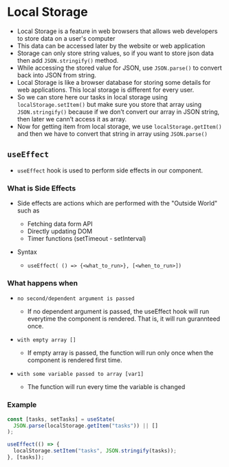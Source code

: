 # Local Storage

- Local Storage is a feature in web browsers that allows web developers to store data on a user's computer
- This data can be accessed later by the website or web application
- Storage can only store string values, so if you want to store json data then add `JSON.stringify()` method.
- While accessing the stored value for JSON, use `JSON.parse()` to convert back into JSON from string.
- Local Storage is like a browser database for storing some details for web applications. This local storage is different for every user.
- So we can store here our tasks in local storage using `localStorage.setItem()` but make sure you store that array using `JSON.stringify()` because if we don’t convert our array in JSON string, then later we cann’t access it as array.
- Now for getting item from local storage, we use `localStorage.getItem()` and then we have to convert that string in array using `JSON.parse()`

## `useEffect`

- `useEffect` hook is used to perform side effects in our component.

### What is Side Effects

- Side effects are actions which are performed with the "Outside World" such as

  - Fetching data form API
  - Directly updating DOM
  - Timer functions (setTimeout - setInterval)

- Syntax
  - `useEffect( () => {<what_to_run>}, [<when_to_run>])`

### What happens when

- `no second/dependent argument is passed`

  - If no dependent argument is passed, the useEffect hook will run everytime the component is rendered. That is, it will run gurannteed once.

- `with empty array []`

  - If empty array is passed, the function will run only once when the component is rendered first time.

- `with some variable passed to array [var1]`
  - The function will run every time the variable is changed

### Example

```javascript
const [tasks, setTasks] = useState(
  JSON.parse(localStorage.getItem("tasks")) || []
);

useEffect(() => {
  localStorage.setItem("tasks", JSON.stringify(tasks));
}, [tasks]);
```
